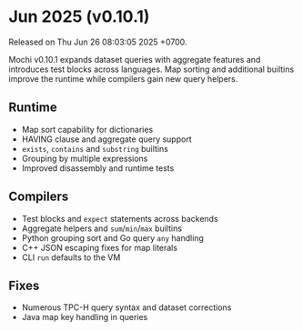 # Jun 2025 (v0.10.1)

Released on Thu Jun 26 08:03:05 2025 +0700.

Mochi v0.10.1 expands dataset queries with aggregate features and introduces
test blocks across languages. Map sorting and additional builtins improve
the runtime while compilers gain new query helpers.

## Runtime

- Map sort capability for dictionaries
- HAVING clause and aggregate query support
- `exists`, `contains` and `substring` builtins
- Grouping by multiple expressions
- Improved disassembly and runtime tests

## Compilers

- Test blocks and `expect` statements across backends
- Aggregate helpers and `sum`/`min`/`max` builtins
- Python grouping sort and Go query `any` handling
- C++ JSON escaping fixes for map literals
- CLI `run` defaults to the VM

## Fixes

- Numerous TPC-H query syntax and dataset corrections
- Java map key handling in queries
